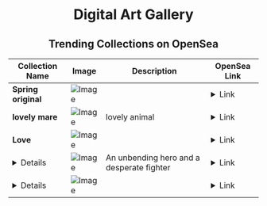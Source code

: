 <div align="center">

# Digital Art Gallery

## Trending Collections on OpenSea

| Collection Name                             | Image                                                                                     | Description              | OpenSea Link                                                                                          |
|---------------------------------------------|-------------------------------------------------------------------------------------------|--------------------------|--------------------------------------------------------------------------------------------------------|
| **Spring original** | ![Image](https://i.seadn.io/s/raw/files/606ebbddd99d250399ed31d41453bb3a.jpg?w=500&auto=format?w=200&auto=format) |  | <details><summary>Link</summary>[Spring original](https://opensea.io/collection/spring-original)</details> |
| **lovely mare** | ![Image](https://i.seadn.io/s/raw/files/9533c003af51fec3bc98ad5e0161865c.jpg?w=500&auto=format?w=200&auto=format) | lovely animal | <details><summary>Link</summary>[lovely mare](https://opensea.io/collection/lovely-mare)</details> |
| **Love** | ![Image](?w=200&auto=format) |  | <details><summary>Link</summary>[Love](https://opensea.io/collection/love-1241)</details> |
| **<details><summary>Mad Terminator Max</summary>** | ![Image](?w=200&auto=format) | An unbending hero and a desperate fighter | <details><summary>Link</summary>[Mad Terminator Max](https://opensea.io/collection/mad-terminator-max)</details> |
| **<details><summary>Universal Stallion Horse NFT</summary>** | ![Image](?w=200&auto=format) |  | <details><summary>Link</summary>[Universal Stallion Horse NFT](https://opensea.io/collection/universal-stallion-horse-nft-14)</details> |

</div>